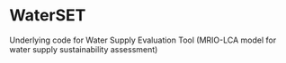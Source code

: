 # WaterSET
Underlying code for Water Supply Evaluation Tool (MRIO-LCA model for water supply sustainability assessment) 
